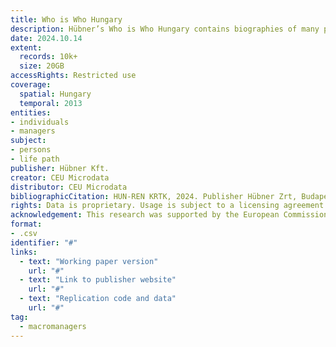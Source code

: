```yaml
---
title: Who is Who Hungary  
description: Hübner’s Who is Who Hungary contains biographies of many people from various areas of life, especially the economic, scientific or political fields.
date: 2024.10.14
extent:
  records: 10k+
  size: 20GB
accessRights: Restricted use
coverage: 
  spatial: Hungary
  temporal: 2013
entities: 
- individuals
- managers
subject:
- persons
- life path
publisher: Hübner Kft.
creator: CEU Microdata
distributor: CEU Microdata
bibliographicCitation: HUN-REN KRTK, 2024. Publisher Hübner Zrt, Budapest. Contributions by CEU MicroData.
rights: Data is proprietary. Usage is subject to a licensing agreement with Hübner Kft. 
acknowledgement: This research was supported by the European Commission (ERC Advanced Grant agreement number 101097789) [https://cordis.europa.eu/project/id/101097789]. The European Union is not responsible for any errors.
format:
- .csv
identifier: "#"
links:
  - text: "Working paper version"
    url: "#"
  - text: "Link to publisher website"
    url: "#"
  - text: "Replication code and data"
    url: "#"
tag:
  - macromanagers
---
```

